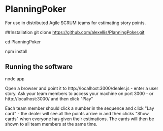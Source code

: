 # PlanningPoker
For use in distributed Agile SCRUM teams for estimating story points.

##Installation
git clone  https://github.com/alexellis/PlanningPoker.git

cd PlanningPoker

npm install

## Running the software
node app

Open a browser and point it to http://localhost:3000/dealer.js - enter a user story.
Ask your team members to access your machine on port 3000 - or http://localhost:3000/ and then click "Play"

Each team member should click a number in the sequence and click "Lay card" - the dealer will see all the points arrive in and then clicks "Show cards" when everyone has given their estimations.
The cards will then be shown to all team members at the same time.

